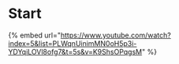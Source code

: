 # Start

{% embed url="https://www.youtube.com/watch?index=5&list=PLWqnUinimMN0oH5p3i-YDYqiLOVl8ofg7&t=5s&v=K9ShsOPqgsM" %}
